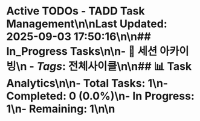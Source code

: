 # Active TODOs - TADD Task Management\n\n**Last Updated**: 2025-09-03 17:50:16\n\n## In_Progress Tasks\n\n- 🔄  세션 아카이빙\n  - *Tags*: 전체사이클\n\n## 📊 Task Analytics\n\n- **Total Tasks**: 1\n- **Completed**: 0 (0.0%)\n- **In Progress**: 1\n- **Remaining**: 1\n\n